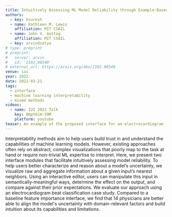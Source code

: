```yaml
---
title: Intuitively Assessing ML Model Reliability through Example-Based Explanations and Editing Model Inputs
authors:
  - key: hsuresh
  - name: Kathleen M. Lewis
    affiliation: MIT CSAIL
  - name: John V. Guttag
    affiliation: MIT CSAIL
  - key: arvindsatya
# type: preprint
# preprint: 
#   server: arxiv
#   id: '2102.08540'
# external_url: https://arxiv.org/abs/2102.08540
venue: iui
year: 2022
date: 2022-03-21
tags:
  - interface
  - machine learning interpretability
  - mixed methods
videos:
  - name: IUI 2022 Talk
    key: 8mpYOiH-S9M
    platform: youtube
teaser: An example of the proposed interface for an electrocardiogram (ECG) case study. The output of the machine learning model consists of raw and aggregate information about the input's nearest neighbors. With the editor in the bottom left, the user can apply semantically-meaningful manipulations to the input and see how the output changes.
---
```

Interpretability methods aim to help users build trust in and understand the capabilities of machine learning models. However, existing approaches often rely on abstract, complex visualizations that poorly map to the task at hand or require non-trivial ML expertise to interpret. Here, we present two interface modules that facilitate intuitively assessing model reliability. To help users better characterize and reason about a model’s uncertainty, we visualize raw and aggregate information about a given input’s nearest neighbors. Using an interactive editor, users can manipulate this input in semantically-meaningful ways, determine the effect on the output, and compare against their prior expectations. We evaluate our approach using an electrocardiogram beat classification case study. Compared to a baseline feature importance interface, we find that 14 physicians are better able to align the model's uncertainty with domain-relevant factors and build intuition about its capabilities and limitations.
